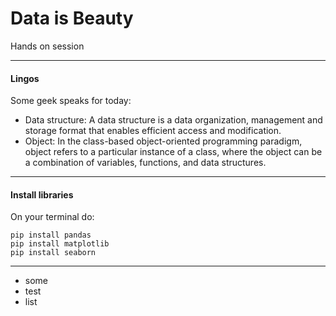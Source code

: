 # Data is Beauty

Hands on session

---
#### Lingos
Some geek speaks for today:
- Data structure: A  data structure is a data organization, management and storage format that enables efficient access and modification.
- Object: In the class-based object-oriented programming paradigm, object refers to a particular instance of a class, where the object can be a combination of variables, functions, and data structures.

---

#### Install libraries

On your terminal do: 
```
pip install pandas
pip install matplotlib
pip install seaborn
```

---

- some 
- test 
- list
